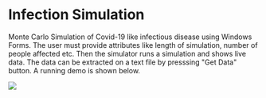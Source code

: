 # Infection Simulation
Monte Carlo Simulation of Covid-19 like infectious disease using Windows Forms.
The user must provide attributes like length of simulation, number of people affected etc. 
Then the simulator runs a simulation and shows live data. 
The data can be extracted on a text file by presssing "Get Data" button.
A running demo is shown below.

![](Demo.gif)

